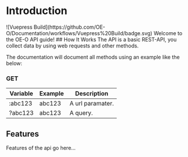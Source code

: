<h1> Introduction </h1>  ![Vuepress Build](https://github.com/OE-O/Documentation/workflows/Vuepress%20Build/badge.svg)
Welcome to the OE-O API guide!
## How It Works
The API is a basic REST-API, you collect data by using web requests and other methods.

The documentation will document all methods using an example like the below:

### GET

<RouteHighlighter method="GET" route="/this/is/a/fake/route/:abc123?abc123="/> 

| Variable  | Example 	| Description      	|
|---------	|---------	|------------------	|
| :abc123 	| abc123  	| A url paramater. 	|
| ?abc123 	| abc123  	| A query.         	|



## Features
Features of the api go here...

